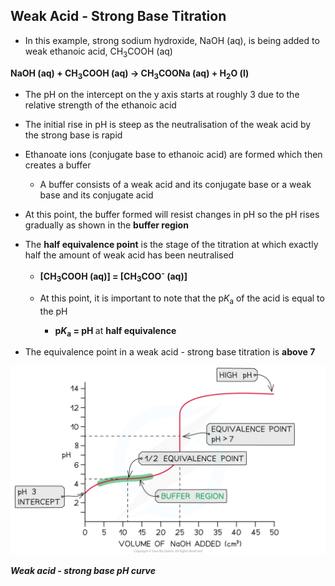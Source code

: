 Weak Acid - Strong Base Titration
---------------------------------

* In this example, strong sodium hydroxide, NaOH (aq), is being added to weak ethanoic acid, CH<sub>3</sub>COOH (aq)

<b>NaOH (aq) + CH</b><sub><b>3</b></sub><b>COOH (aq) → CH</b><sub><b>3</b></sub><b>COONa (aq) + H</b><sub><b>2</b></sub><b>O (l)</b>

* The pH on the intercept on the y axis starts at roughly 3 due to the relative strength of the ethanoic acid
* The initial rise in pH is steep as the neutralisation of the weak acid by the strong base is rapid
* Ethanoate ions (conjugate base to ethanoic acid) are formed which then creates a buffer

  + A buffer consists of a weak acid and its conjugate base or a weak base and its conjugate acid
* At this point, the buffer formed will resist changes in pH so the pH rises gradually as shown in the <b>buffer region</b>
* The <b>half equivalence point</b> is the stage of the titration at which exactly half the amount of weak acid has been neutralised

  + <b>[CH</b><sub><b>3</b></sub><b>COOH (aq)] = [CH</b><sub><b>3</b></sub><b>COO</b><sup><b>-</b></sup><b> (aq)]</b>
  + At this point, it is important to note that the p<i>K</i><sub>a</sub> of the acid is equal to the pH

    - <b>p</b><i><b>K</b></i><sub><b>a</b></sub><b> = pH </b>at <b>half equivalence </b>
* The equivalence point in a weak acid - strong base titration is <b>above 7</b>

![Weak acid strong base (1), downloadable IB Chemistry revision notes](18.1-Weak-acid-strong-base-1.png)

<i><b>Weak acid - strong base pH curve </b></i>